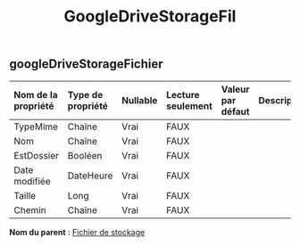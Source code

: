 ﻿---
title: GoogleDriveStorageFil
second_title: Aspose.Cells Cloud Documen
type: docs
url: /fr/specification/model/googledrivestoragefile/
description: "Aspose.Cells Spécification du modèle cloud : GoogleDriveStorageFile. Gérez sans effort Excel et d'autres feuilles de calcul avec des fonctionnalités telles que l'ouverture, la génération, l'édition, le fractionnement, la fusion, la comparaison et la conversion."
kwords: Excel, Office, feuille de calcul, Cloud REST API, GoogleDriveStorageFile
weight: 50
---
## **googleDriveStorageFichier**

 

| Nom de la propriété| Type de propriété| Nullable| Lecture seulement| Valeur par défaut| Description|
|:- |:- |:- |:- |:- |:- |
| TypeMime| Chaîne| Vrai| FAUX|||
| Nom| Chaîne| Vrai| FAUX|||
| EstDossier| Booléen| Vrai| FAUX|||
|Date modifiée| DateHeure| Vrai| FAUX|||
| Taille| Long| Vrai| FAUX|||
| Chemin| Chaîne| Vrai| FAUX|||

**Nom du parent** : [Fichier de stockage](/specification/model/storagefile)

